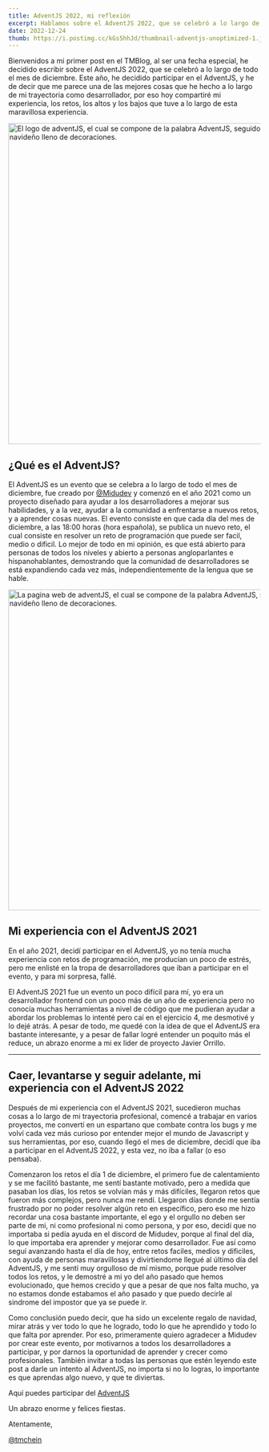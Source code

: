 ```yaml
---
title: AdventJS 2022, mi reflexión
excerpt: Hablamos sobre el AdventJS 2022, que se celebró a lo largo de todo el mes de diciembre de 2022.
date: 2022-12-24
thumb: https://i.postimg.cc/kGs5hhJd/thumbnail-adventjs-unoptimized-1.jpg
---
```


Bienvenidos a mi primer post en el TMBlog, al ser una fecha especial, he
decidido escribir sobre el AdventJS 2022, que se celebró a lo largo de todo el
mes de diciembre. Este año, he decidido participar en el AdventJS, y he de decir
que me parece una de las mejores cosas que he hecho a lo largo de mi trayectoria
como desarrollador, por eso hoy compartiré mi experiencia, los retos, los altos
y los bajos que tuve a lo largo de esta maravillosa experiencia.

<img src="https://i.postimg.cc/jqHpzb19/thumbnail-adventjs.jpg" 
width="640px" align="center"
alt="El logo de adventJS, el cual se compone de la palabra AdventJS, seguido de un arbol navideño lleno de decoraciones."/>

## ¿Qué es el AdventJS?

El AdventJS es un evento que se celebra a lo largo de todo el mes de diciembre,
fue creado por
<a href="https://twitter.com/midudev" rel="noopener noreferrer" target="_blank">@Midudev</a>
y comenzó en el año 2021 como un proyecto diseñado para ayudar a los
desarrolladores a mejorar sus habilidades, y a la vez, ayudar a la comunidad a
enfrentarse a nuevos retos, y a aprender cosas nuevas. El evento consiste en que
cada día del mes de diciembre, a las 18:00 horas (hora española), se publica un
nuevo reto, el cual consiste en resolver un reto de programación que puede ser
facil, medio o dificil. Lo mejor de todo en mi opinión, es que está abierto para
personas de todos los niveles y abierto a personas angloparlantes e
hispanohablantes, demostrando que la comunidad de desarrolladores se está
expandiendo cada vez más, independientemente de la lengua que se hable.

<img src="https://i.postimg.cc/htRWxGDH/advent-landing.png" 
width="640px" align="center"
alt="La pagina web de adventJS, el cual se compone de la palabra AdventJS, seguido de un arbol navideño lleno de decoraciones."/>

## Mi experiencia con el AdventJS 2021

En el año 2021, decidí participar en el AdventJS, yo no tenía mucha experiencia
con retos de programación, me producían un poco de estrés, pero me enlisté en la
tropa de desarrolladores que iban a participar en el evento, y para mi sorpresa,
fallé.

El AdventJS 2021 fue un evento un poco difícil para mí, yo era un desarrollador
frontend con un poco más de un año de experiencia pero no conocía muchas
herramientas a nivel de código que me pudieran ayudar a abordar los problemas lo
intenté pero caí en el ejercicio 4, me desmotivé y lo dejé atrás. A pesar de
todo, me quedé con la idea de que el AdventJS era bastante interesante, y a
pesar de fallar logré entender un poquito más el reduce, un abrazo enorme a mi
ex lider de proyecto Javier Orrillo.

---

## Caer, levantarse y seguir adelante, mi experiencia con el AdventJS 2022

Después de mi experiencia con el AdventJS 2021, sucedieron muchas cosas a lo
largo de mi trayectoria profesional, comencé a trabajar en varios proyectos, me
convertí en un espartano que combate contra los bugs y me volví cada vez más
curioso por entender mejor el mundo de Javascript y sus herramientas, por eso,
cuando llegó el mes de diciembre, decidí que iba a participar en el AdventJS
2022, y esta vez, no iba a fallar (o eso pensaba).

Comenzaron los retos el día 1 de diciembre, el primero fue de calentamiento y se
me facilitó bastante, me sentí bastante motivado, pero a medida que pasaban los
días, los retos se volvían más y más difíciles, llegaron retos que fueron más
complejos, pero nunca me rendí. Llegaron días donde me sentía frustrado por no
poder resolver algún reto en específico, pero eso me hizo recordar una cosa
bastante importante, el ego y el orgullo no deben ser parte de mi, ni como
profesional ni como persona, y por eso, decidí que no importaba si pedía ayuda
en el discord de Midudev, porque al final del día, lo que importaba era aprender
y mejorar como desarrollador. Fue así como seguí avanzando hasta el día de hoy,
entre retos faciles, medios y dificiles, con ayuda de personas maravillosas y
divirtiendome llegué al último día del AdventJS, y me sentí muy orgulloso de mí
mismo, porque pude resolver todos los retos, y le demostré a mi yo del año
pasado que hemos evolucionado, que hemos crecido y que a pesar de que nos falta
mucho, ya no estamos donde estabamos el año pasado y que puedo decirle al
sindrome del impostor que ya se puede ir.

Como conclusión puedo decir, que ha sido un excelente regalo de navidad, mirar
atrás y ver todo lo que he logrado, todo lo que he aprendido y todo lo que falta
por aprender. Por eso, primeramente quiero agradecer a Midudev por crear este
evento, por motivarnos a todos los desarrolladores a participar, y por darnos la
oportunidad de aprender y crecer como profesionales. También invitar a todas las
personas que estén leyendo este post a darle un intento al AdventJS, no importa
si no lo logras, lo importante es que aprendas algo nuevo, y que te diviertas.

Aquí puedes participar del
<a href="https://adventjs.dev" rel="noopener noreferrer" target="_blank">AdventJS</a>

Un abrazo enorme y felices fiestas.

Atentamente,

<a href="https://twitter.com/tmchein" rel="noopener noreferrer" target="_blank">@tmchein</a>
